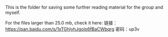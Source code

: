 This is the folder for saving some further reading material for the group and myself.

For the files larger than 25.0 mb, check it here: 
链接：https://pan.baidu.com/s/1xTGhlyhJgoIs6fBaCWbqrg 密码：up3v
